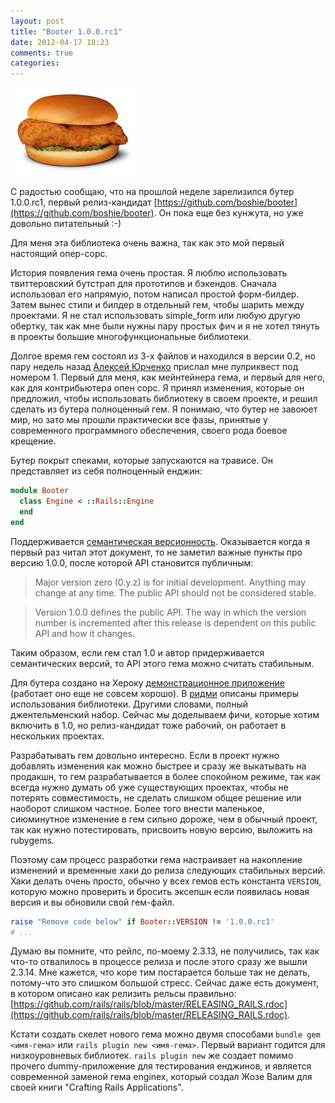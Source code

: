 ```yaml
---
layout: post
title: "Booter 1.0.0.rc1"
date: 2012-04-17 18:23
comments: true
categories: 
---
```


![](/assets/5-booter/burger.jpg)

С радостью сообщаю, что на прошлой неделе зарелизился бутер 1.0.0.rc1, первый релиз-кандидат [https://github.com/boshie/booter](https://github.com/boshie/booter). Он пока еще без кунжута, но уже довольно питательный :-)

Для меня эта библиотека очень важна, так как это мой первый настоящий опер-сорс.

История появления гема очень простая. Я люблю использовать твиттеровский бутстрап для прототипов и
бэкендов. Сначала использовал его напрямую, потом написал простой форм-билдер. Затем
вынес стили и билдер в отдельный гем, чтобы шарить между проектами. Я не стал использовать simple_form или
любую другую обертку, так как мне были нужны пару простых фич и я не хотел тянуть в проекты
большие многофункциональные библиотеки.

Долгое время гем состоял из 3-х файлов и находился в версии
0.2, но пару недель назад [Алексей Юрченко](https://github.com/alexesDev) прислал мне пулриквест под
номером 1. Первый для меня, как мейнтейнера гема, и первый для него, как для контрибьютера опен сорс.
Я принял изменения, которые он предложил, чтобы использовать библиотеку в своем проекте,
и решил сделать из бутера
полноценный гем. Я понимаю, что бутер не завоюет мир, но зато мы 
прошли практически все фазы, принятые у современного программного обеспечения, своего
рода боевое крещение.

Бутер покрыт спеками, которые запускаются на трависе. Он представляет из себя полноценный енджин:

``` ruby
module Booter
  class Engine < ::Rails::Engine
  end
end
```

Поддерживается [семантическая версионность](http://semver.org/). Оказывается когда я первый
раз  читал этот
документ, то не заметил важныe пункты про версию 1.0.0, после которой API становится публичным:

<blockquote>
Major version zero (0.y.z) is for initial development. Anything may change at any time. The public API should not be considered stable.
</blockquote>

<blockquote>
Version 1.0.0 defines the public API. The way in which the version number is incremented after this release is dependent on this public API and how it changes.
</blockquote>

Таким образом, если гем стал 1.0 и автор придерживается семантических версий, то API этого гема
можно считать стабильным.

Для бутера создано на Хероку [демонстрационное приложение](http://growing-cloud-6915.heroku.com)
(работает оно еще не совсем хорошо).
В [ридми](https://github.com/boshie/booter#readme) описаны примеры
использования библиотеки. Другими словами, полный джентельменский набор.
Сейчас мы доделываем фичи, которые хотим включить в 1.0, но релиз-кандидат тоже рабочий,
он работает в нескольких проектах.

Разрабатывать гем довольно интересно. Если в проект нужно добавлять изменения как можно быстрее и
сразу же выкатывать на продакшн, то гем разрабатывается в более спокойном режиме, так как
всегда нужно думать об уже существующих проектах, чтобы не потерять совместимость, не 
сделать слишком общее решение или наоборот слишком частное. Более того внести
маленькое, сиюминутное изменение в гем сильно дороже, чем в обычный проект, так как нужно
потестировать, присвоить новую версию, 
выложить на rubygems.

Поэтому сам процесс разработки гема настраивает на накопление изменений и временные
хаки до релиза следующих стабильных версий. Хаки делать очень просто, обычно у всех
гемов есть константа `VERSION`, которую можно проверить и бросить эксепшн если появилась
новая версия и вы обновили свой гем-файл.

``` ruby
raise "Remove code below" if Booter::VERSION != '1.0.0.rc1'
# ...
```

Думаю вы помните, что рейлс, по-моему 2.3.13, не получились,
так как что-то отвалилось в процессе релиза и после этого сразу же вышли 2.3.14. Мне кажется, что
коре тим постарается больше так не делать, потому-что это слишком большой стресс.
Cейчас даже есть документ, в котором описано как релизить рельсы правильно: [https://github.com/rails/rails/blob/master/RELEASING_RAILS.rdoc](https://github.com/rails/rails/blob/master/RELEASING_RAILS.rdoc).


Кстати создать скелет нового гема можно двумя способами `bundle gem <имя-гема>` или
`rails plugin new <имя-гема>`.
Первый вариант годится для низкоуровневых библиотек. `rails plugin new` же создает помимо прочего dummy-приложение для тестирования
енджинов, и является современной заменой гема enginex, который создал Жозе Валим для своей
книги "Crafting Rails Applications".
